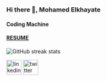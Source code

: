 ### Hi there 👋, Mohamed Elkhayate

#### Coding Machine

#### [RESUME](https://drive.google.com/file/d/1pmIRbww5mqAa-x1XlbPiN6Or96a_1wiP/view?usp=sharing)

![GitHub streak stats](https://github-readme-streak-stats.herokuapp.com/?user=ELKHAYATE)  



[<img src='https://cdn.jsdelivr.net/npm/simple-icons@3.0.1/icons/linkedin.svg' alt='linkedin' height='40'>](https://www.linkedin.com/in/mohamed-elkhayate-4535a91b6/)  [<img src='https://cdn.jsdelivr.net/npm/simple-icons@3.0.1/icons/twitter.svg' alt='twitter' height='40'>](https://twitter.com/elkha_yate)  






